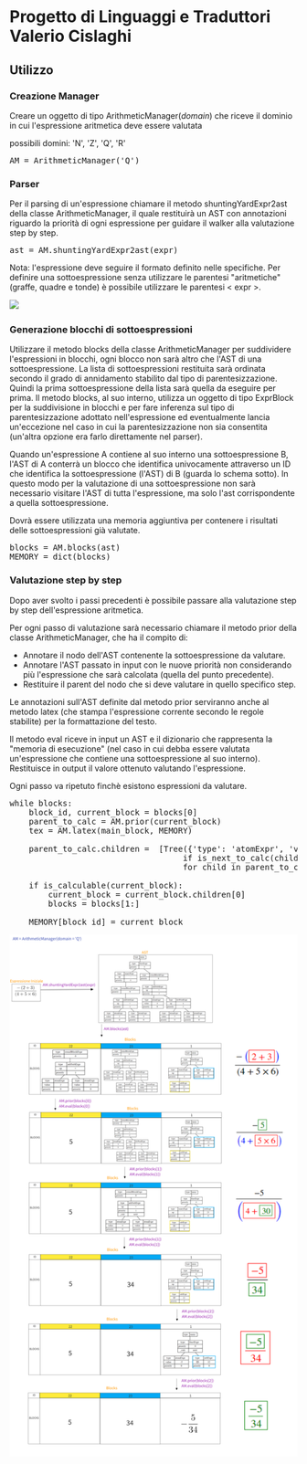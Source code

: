 # Progetto di Linguaggi e Traduttori Valerio Cislaghi

## Utilizzo

### Creazione Manager

Creare un oggetto di tipo ArithmeticManager(*domain*) che riceve il dominio in cui l'espressione aritmetica deve essere valutata

possibili domini: 'N', 'Z', 'Q', 'R'

<pre>
AM = ArithmeticManager('Q')
</pre>


### Parser
Per il parsing di un'espressione chiamare il metodo shuntingYardExpr2ast della classe ArithmeticManager, il quale restituirà un AST con annotazioni riguardo la priorità di ogni espressione per guidare il walker alla valutazione step by step.

<pre>
ast = AM.shuntingYardExpr2ast(expr)
</pre>


Nota: l'espressione deve seguire il formato definito nelle specifiche.
Per definire una sottoespressione senza utilizzare le parentesi "aritmetiche" (graffe, quadre e tonde) è possibile utilizzare le parentesi < expr >.

<img src="https://render.githubusercontent.com/render/math?math=\\frac{2+3}{4 + 5 \\times 6}">


### Generazione blocchi di sottoespressioni

Utilizzare il metodo blocks della classe ArithmeticManager per suddividere l'espressioni in blocchi, ogni blocco non sarà altro che l'AST di una sottoespressione.
La lista di sottoespressioni restituita sarà ordinata secondo il grado di annidamento stabilito dal tipo di parentesizzazione. Quindi la prima sottoespressione della lista sarà quella da eseguire per prima.
Il metodo blocks, al suo interno, utilizza un oggetto di tipo ExprBlock per la suddivisione in blocchi e per fare inferenza sul tipo di parentesizzazione adottato nell'espressione ed eventualmente lancia un'eccezione nel caso in cui la parentesizzazione non sia consentita (un'altra opzione era farlo direttamente nel parser).

Quando un'espressione A contiene al suo interno una sottoespressione B, l'AST di A conterrà un blocco che identifica univocamente attraverso un ID che identifica la sottoespressione (l'AST) di B (guarda lo schema sotto).
In questo modo per la valutazione di una sottoespressione non sarà necessario visitare l'AST di tutta l'espressione, ma solo l'ast corrispondente a quella sottoespressione.

Dovrà essere utilizzata una memoria aggiuntiva per contenere i risultati delle sottoespressioni già valutate.

<pre>
blocks = AM.blocks(ast)
MEMORY = dict(blocks)
</pre>

### Valutazione step by step

Dopo aver svolto i passi precedenti è possibile passare alla valutazione step by step dell'espressione aritmetica.

Per ogni passo di valutazione sarà necessario chiamare il metodo prior della classe ArithmeticManager, che ha il compito di:
* Annotare il nodo dell'AST contenente la sottoespressione da valutare.
* Annotare l'AST passato in input con le nuove priorità non considerando più l'espressione che sarà calcolata (quella del punto precedente).
* Restituire il parent del nodo che si deve valutare in quello specifico step.

Le annotazioni sull'AST definite dal metodo prior serviranno anche al metodo latex (che stampa l'espressione corrente secondo le regole stabilite) per la formattazione del testo.

Il metodo eval riceve in input un AST e il dizionario che rappresenta la "memoria di esecuzione" (nel caso in cui debba essere valutata un'espressione che contiene una sottoespressione al suo interno).
Restituisce in output il valore ottenuto valutando l'espressione.

Ogni passo va ripetuto finchè esistono espressioni da valutare.
<pre>
while blocks:
    block_id, current_block = blocks[0]
    parent_to_calc = AM.prior(current_block)
    tex = AM.latex(main_block, MEMORY)
        
    parent_to_calc.children =  [Tree({'type': 'atomExpr', 'value': AM.eval(child, MEMORY), 'priority': 0, '_calc': 'last'}, []) 
                                    if is_next_to_calc(child) else child
                                    for child in parent_to_calc.children]

    if is_calculable(current_block):
        current_block = current_block.children[0]
        blocks = blocks[1:]

    MEMORY[block_id] = current_block
</pre>

![a relative link](doc/schema.png)
